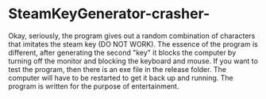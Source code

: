 # SteamKeyGenerator-crasher-

Okay, seriously, the program gives out a random combination of characters that imitates the steam key (DO NOT WORK). The essence of the program is different, after generating the second "key" it blocks the computer by turning off the monitor and blocking the keyboard and mouse. If you want to test the program, then there is an exe file in the release folder. The computer will have to be restarted to get it back up and running. The program is written for the purpose of entertainment.

